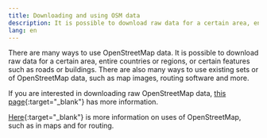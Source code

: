```yaml
---
title: Downloading and using OSM data
description: It is possible to download raw data for a certain area, entire countries or regions…
lang: en
---
```


There are many ways to use OpenStreetMap data. It is possible to download raw data for a certain area, entire countries or regions, or certain features such as roads or buildings. There are also many ways to use existing sets or of OpenStreetMap data, such as map images, routing software and more.

If you are interested in downloading raw OpenStreetMap data, [this page](https://wiki.openstreetmap.org/wiki/Downloading_data){:target="_blank"} has more information.

[Here](https://wiki.openstreetmap.org/wiki/Use_OpenStreetMap){:target="_blank"} is more information on uses of OpenStreetMap, such as in maps and for routing.

